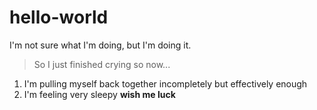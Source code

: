 # hello-world
I'm not sure what I'm doing, but I'm doing it.
> So I just finished crying so now...
1. I'm pulling myself back together incompletely but effectively enough
2. I'm feeling very sleepy
**wish me luck**
